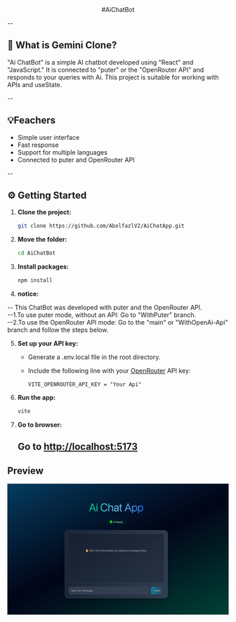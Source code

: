 <div align="center">
#AiChatBot
</div>

--

## 🌟 What is Gemini Clone?

"Ai ChatBot" is a simple AI chatbot developed using "React" and "JavaScript." It is connected to "puter" or the "OpenRouter API" and responds to your queries with Ai.
This project is suitable for working with APIs and useState.

--

## 💡Feachers

- Simple user interface
- Fast response
- Support for multiple languages
- Connected to puter and OpenRouter API

--

## ⚙️ Getting Started

1. **Clone the project:**
   ```bash
   git clone https://github.com/AbolfazlV2/AiChatApp.git
   ```
2. **Move the folder:**

   ```bash
   cd AiChatBot
   ```

3. **Install packages:**

   ```bash
   npm install
   ```

4. **notice:**

-- This ChatBot was developed with puter and the OpenRouter API.  
--1.To use puter mode, without an API: Go to "WithPuter" branch.  
--2.To use the OpenRouter API mode: Go to the "main" or "WithOpenAi-Api" branch and follow the steps below.

5. **Set up your API key:**

   - Generate a .env.local file in the root directory.
   - Include the following line with your [OpenRouter](http://localhost:5173) API key:

     ```env
     VITE_OPENROUTER_API_KEY = "Your Api"
     ```

6. **Run the app:**

   ```bash
   vite
   ```

7. **Go to browser:**

   ## Go to [http://localhost:5173](http://localhost:5173)

## Preview
![Screenshot](./assets/Screenshot.png)
